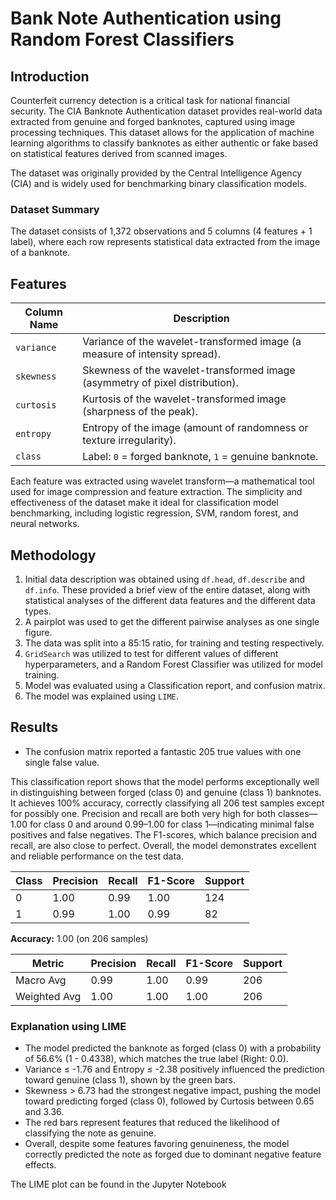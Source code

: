 # Bank Note Authentication using Random Forest Classifiers

## Introduction
Counterfeit currency detection is a critical task for national financial security. The CIA Banknote Authentication dataset provides real-world data extracted from genuine and forged banknotes, captured using image processing techniques. This dataset allows for the application of machine learning algorithms to classify banknotes as either authentic or fake based on statistical features derived from scanned images.

The dataset was originally provided by the Central Intelligence Agency (CIA) and is widely used for benchmarking binary classification models.

### Dataset Summary
The dataset consists of 1,372 observations and 5 columns (4 features + 1 label), where each row represents statistical data extracted from the image of a banknote.

## Features
| Column Name | Description                                                                  |
| ----------- | ---------------------------------------------------------------------------- |
| `variance`  | Variance of the wavelet-transformed image (a measure of intensity spread).   |
| `skewness`  | Skewness of the wavelet-transformed image (asymmetry of pixel distribution). |
| `curtosis`  | Kurtosis of the wavelet-transformed image (sharpness of the peak).           |
| `entropy`   | Entropy of the image (amount of randomness or texture irregularity).         |
| `class`     | Label: `0` = forged banknote, `1` = genuine banknote.                        |

Each feature was extracted using wavelet transform—a mathematical tool used for image compression and feature extraction. The simplicity and effectiveness of the dataset make it ideal for classification model benchmarking, including logistic regression, SVM, random forest, and neural networks.

## Methodology 
1. Initial data description was obtained using ```df.head```, ```df.describe``` and ```df.info```. These provided a brief view of the entire dataset, along with statistical analyses of the different data features and the different data types.
2. A pairplot was used to get the different pairwise analyses as one single figure.
3. The data was split into a 85:15 ratio, for training and testing respectively.
4. ```GridSearch``` was utilized to test for different values of different hyperparameters, and a Random Forest Classifier was utilized for model training.
5. Model was evaluated using a Classification report, and confusion matrix.
6. The model was explained using ```LIME```.

## Results 
* The confusion matrix reported a fantastic 205 true values with one single false value.

This classification report shows that the model performs exceptionally well in distinguishing between forged (class 0) and genuine (class 1) banknotes. It achieves 100% accuracy, correctly classifying all 206 test samples except for possibly one. Precision and recall are both very high for both classes—1.00 for class 0 and around 0.99–1.00 for class 1—indicating minimal false positives and false negatives. The F1-scores, which balance precision and recall, are also close to perfect. Overall, the model demonstrates excellent and reliable performance on the test data.

| Class | Precision | Recall | F1-Score | Support |
|-------|-----------|--------|----------|---------|
| 0     | 1.00      | 0.99   | 1.00     | 124     |
| 1     | 0.99      | 1.00   | 0.99     | 82      |

**Accuracy:** 1.00 (on 206 samples)

| Metric      | Precision | Recall | F1-Score | Support |
|-------------|-----------|--------|----------|---------|
| Macro Avg   | 0.99      | 1.00   | 0.99     | 206     |
| Weighted Avg| 1.00      | 1.00   | 1.00     | 206     |

### Explanation using LIME 
* The model predicted the banknote as forged (class 0) with a probability of 56.6% (1 - 0.4338), which matches the true label (Right: 0.0).
* Variance ≤ -1.76 and Entropy ≤ -2.38 positively influenced the prediction toward genuine (class 1), shown by the green bars.
* Skewness > 6.73 had the strongest negative impact, pushing the model toward predicting forged (class 0), followed by Curtosis between 0.65 and 3.36.
* The red bars represent features that reduced the likelihood of classifying the note as genuine.
* Overall, despite some features favoring genuineness, the model correctly predicted the note as forged due to dominant negative feature effects.

The LIME plot can be found in the Jupyter Notebook 
